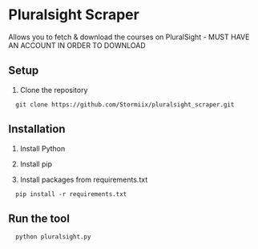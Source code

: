 # Pluralsight Scraper
Allows you to fetch & download the courses on PluralSight - MUST HAVE AN ACCOUNT IN ORDER TO DOWNLOAD
## Setup

1. Clone the repository

```
  git clone https://github.com/Stormiix/pluralsight_scraper.git
```

## Installation

1. Install Python

2. Install pip

3. Install packages from requirements.txt

```
  pip install -r requirements.txt
```

## Run the tool

```
  python pluralsight.py
```


